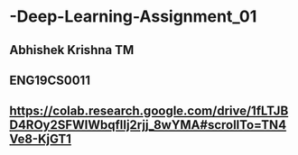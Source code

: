 # -Deep-Learning-Assignment_01
## Abhishek Krishna TM
## ENG19CS0011
## https://colab.research.google.com/drive/1fLTJBD4ROy2SFWIWbqflIj2rjj_8wYMA#scrollTo=TN4Ve8-KjGT1
